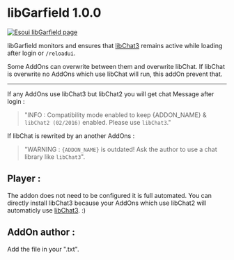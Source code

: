 libGarfield 1.0.0
=============

[![Esoui libGarfield page](https://img.shields.io/badge/esoui.com-libGarfield-green.svg)](#notset)

libGarfield monitors and ensures that [libChat3][1] remains active while loading after login or `/reloadui`.

Some AddOns can overwrite between them and overwrite libChat.
If libChat is overwrite no AddOns which use libChat will run, this addOn prevent that.

-----------

If any AddOns use libChat3 but libChat2 you will get chat Message after login :

> "INFO : Compatibility mode enabled to keep {ADDON_NAME} & `libChat2 (02/2016)` enabled. Please use `libChat3`."

If libChat is rewrited by an another AddOns :

> "WARNING : `{ADDON_NAME}` is outdated! Ask the author to use a chat library like `libChat3`".

## Player :

The addon does not need to be configured it is full automated.
You can directly install libChat3 because your AddOns which use libChat2 will automaticly use [libChat3][1]. :)

## AddOn author :

Add the file in your ".txt".

[1]: https://github.com/GuimDev/libChat3
